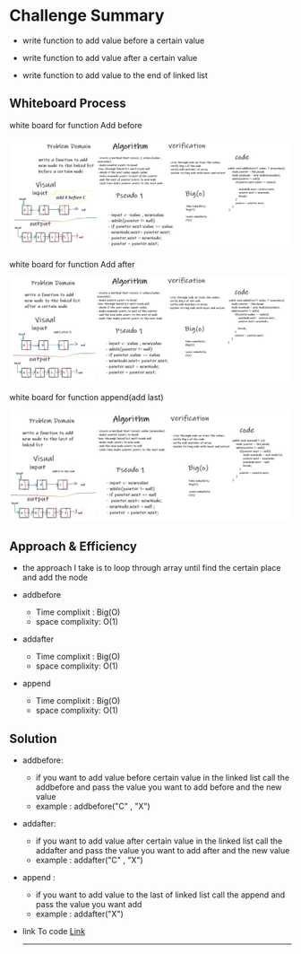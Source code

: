 # Challenge Summary
<!-- Description of the challenge -->

* write function to add value before a certain value 

* write function to add value after a certain value 

* write function to add value to the end of linked list 

## Whiteboard Process
<!-- Embedded whiteboard image -->

white board for function Add before

![Add before ](/assets/addbefore.jpg)

white board for function Add after

![Add after ](/assets/addafter.jpg)

white board for function append(add last)

![append ](/assets/append.jpg)


## Approach & Efficiency
<!-- What approach did you take? Why? What is the Big O space/time for this approach? -->
*  the approach I take is to loop through array until find the certain place and add the node 

* addbefore
    * Time complixit : Big(O)
    * space complixity: O(1)

* addafter
    * Time complixit : Big(O)
    * space complixity: O(1)

* append 
    * Time complixit : Big(O)
    * space complixity: O(1)


## Solution
<!-- Show how to run your code, and examples of it in action -->

* addbefore: 
    *  if you want to add value before certain value in the linked list call the addbefore  and pass the value you want to add before and the new value 
     * example : addbefore("C" , "X")

* addafter:
    *  if you want to add value after certain value in the linked list call the addafter  and pass the value you want to add after and the new value 
     * example : addafter("C" , "X")

* append :
    *  if you want to add value to the last of linked list call the append  and pass the value you want add 
     * example : addafter("X")


* link To code  [Link](/linkedList/app/src/main/java/linkedList/linkedList1.java)

     ----------------------------------------------------------------






